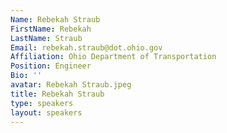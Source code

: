 ```yaml
---
Name: Rebekah Straub
FirstName: Rebekah
LastName: Straub
Email: rebekah.straub@dot.ohio.gov
Affiliation: Ohio Department of Transportation
Position: Engineer
Bio: ''
avatar: Rebekah Straub.jpeg
title: Rebekah Straub
type: speakers
layout: speakers
---
```

